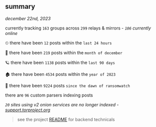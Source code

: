 
## summary
_december 22nd, 2023_

currently tracking `163` groups across `299` relays & mirrors - _`106` currently online_

⏲ there have been `12` posts within the `last 24 hours`

🦈 there have been `219` posts within the `month of december`

🪐 there have been `1138` posts within the `last 90 days`

🏚 there have been `4534` posts within the `year of 2023`

🦕 there have been `9224` posts `since the dawn of ransomwatch`

there are `96` custom parsers indexing posts

_`20` sites using v2 onion services are no longer indexed - [support.torproject.org](https://support.torproject.org/onionservices/v2-deprecation/)_

> see the project [README](https://github.com/joshhighet/ransomwatch#ransomwatch--) for backend technicals
